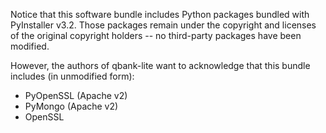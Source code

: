 Notice that this software bundle includes Python packages
bundled with PyInstaller v3.2. Those packages remain under
the copyright and licenses of the original copyright holders
-- no third-party packages have been modified.

However, the authors of qbank-lite want to acknowledge that
this bundle includes (in unmodified form):
 - PyOpenSSL (Apache v2)
 - PyMongo (Apache v2)
 - OpenSSL

